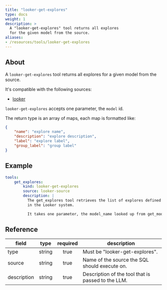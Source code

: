 ```yaml
---
title: "looker-get-explores"
type: docs
weight: 1
description: >
  A "looker-get-explores" tool returns all explores
  for the given model from the source.
aliases:
- /resources/tools/looker-get-explores
---
```


## About

A `looker-get-explores` tool returns all explores
for a given model from the source.

It's compatible with the following sources:

- [looker](../../sources/looker.md)

`looker-get-explores` accepts one parameter, the
`model` id.

The return type is an array of maps, each map is formatted like:

```json
{
    "name": "explore name",
    "description": "explore description",
    "label": "explore label",
    "group_label": "group label"
}
```
## Example

```yaml
tools:
    get_explores:
        kind: looker-get-explores
        source: looker-source
        description: |
          The get_explores tool retrieves the list of explores defined in a LookML model
          in the Looker system.

          It takes one parameter, the model_name looked up from get_models.
```

## Reference

| **field**   |                  **type**                  | **required** | **description**                                                                                  |
|-------------|:------------------------------------------:|:------------:|--------------------------------------------------------------------------------------------------|
| type        |                   string                   |     true     | Must be "looker-get-explores".                                                                   |
| source      |                   string                   |     true     | Name of the source the SQL should execute on.                                                    |
| description |                   string                   |     true     | Description of the tool that is passed to the LLM.                                               |
